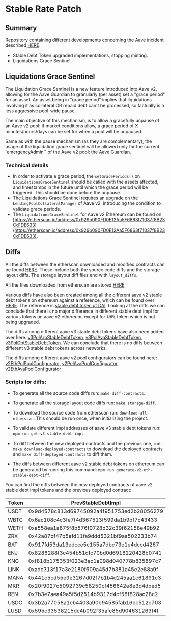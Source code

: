 # Stable Rate Patch

## Summary

Repository containing different developments concerning the Aave incident described [HERE](https://governance.aave.com/t/aave-v2-v3-security-incident-04-11-2023/15335/26).

- Stable Debt Token upgraded implementations, stopping minting.
- Liquidations Grace Sentinel.

## Liquidations Grace Sentinel

The Liquidation Grace Sentinel is a new feature introduced into Aave v2, allowing for the Aave Guardian to granularly (per asset) set a "grace period" for an asset.
An asset being in "grace period" implies that liquidations involving it as collateral OR repaid debt can't be processed, so factually is a less aggressive pool-wide pause.

The main objective of this mechanism, is to allow a gracefully unpause of an Aave v2 pool: if market conditions allow, a grace period of X minutes/hours/days can be set for when a pool will be unpaused.

Same as with the pause mechanism (as they are complementary), the usage of the liquidation grace sentinel will be allowed only for the current `emergencyAdmin`` of the Aave v2 pool: the Aave Guardian.


### Technical details

- In order to activate a grace period, the `setGracePeriods()` on `LiquidationsGraceSentinel` should be called with the assets affected, and timestamps in the future until which the grace period will be triggered.
This should be done before the unpause.
- The Liquidations Grace Sentinel requires an upgrade on the `LendingPoolCollateralManager` of Aave v2, introducing the condition to validate grace periods.
- The `LiquidationsGraceSentinel` for Aave v2 Ethereum can be found on [https://etherscan.io/address/0x929b090FD0E12Aa5F6863f71037f8B23Cd1DE633](https://etherscan.io/address/0x929b090FD0E12Aa5F6863f71037f8B23Cd1DE633).


## Diffs

All the diffs between the etherscan downloaded and modified contracts can be found [HERE](./diffs). These include both the source code diffs and the storage layout diffs. The storage layout diff files end with `layout_diffs`.

All the files downloaded from etherscan are stored [HERE](./etherscan)

Various diffs have also been created among all the different aave v2 stable debt tokens on ethereum against a reference, which can be found over [HERE](./diffs/v2EthStableDebtAll). The reference is [stable debt token of DAI](https://etherscan.io/address/0xD23A44eB2db8AD0817c994D3533528C030279F7c). Looking at the diffs we can conclude that there is no major difference in different stable debt impl for various tokens on aave v2 ethereum, except for `AMPL` token which is not being upgraded.

The diffs among different aave v3 stable debt tokens have also been added over here: [v3PolArbStableDebtToken](diffs/v3PolArbStableDebtToken.md), [v3PolAvaStableDebtToken](diffs/v3PolAvaStableDebtToken.md), [v3PolOptStableDebtToken](diffs/v3PolOptStableDebtToken.md). We can conclude that there is no diffs between different v3 stable debt tokens across networks.

The diffs among different aave v2 pool configurators can be found here: [v2EthPolPoolConfigurator](diffs/v2EthPolPoolConfigurator.md), [v2PolAvaPoolConfigurator](diffs/v2PolAvaPoolConfigurator.md), [v2EthAvaPoolConfigurator](diffs/v2EthAvaPoolConfigurator.md)

### Scripts for diffs:

- To generate all the source code diffs run: `make diff-contracts`.

- To generate all the storage layout code diffs run: `make storage-diff`.

- To download the source code from etherscan run: `download-all-etherscan`. This should be run once, when initializing the project.

- To validate different impl addresses of aave v3 stable debt tokens run: `npm run get-v3-stable-debt-impl`.

- To diff between the new deployed contracts and the previous one, run: `make download-deployed-contracts` to download the deployed contracts and `make diff-deployed-contracts` to diff them.

- The diffs between different aave v2 stable debt tokens on ethereum can be generated by running this command: `npm run generate-v2-eth-stable-debt-diff`.

You can find the diffs between the new deployed contracts of aave v2 stable debt impl tokens and the previous deployed contract:

| Token | PrevStableDebtImpl                         | NewStableDebtImpl                          | Diff                                            |
| ----- | ------------------------------------------ | ------------------------------------------ | ----------------------------------------------- |
| USDT  | 0x9d4578c813d69745092a4f951753ed2b28056279 | 0xC61262D6ad449AC09B4087f46391Dd9A26b5888B | [HERE](diffs/deployed/v2UsdtStableDebtToken.md) |
| WBTC  | 0x6ac108c4c3fe7f4d367513f599da1b9df7c43433 | 0x4f279f2046870F77cd9Ce63497f8A2D8689ef804 | [HERE](diffs/deployed/v2WbtcStableDebtToken.md) |
| WETH  | 0xa558ea1a875f8b576f0728d32c39f62158e49b92 | 0xEd14b4E51B04d4d0211474a721F77C0817166c2f | [HERE](diffs/deployed/v2WethStableDebtToken.md) |
| ZRX   | 0x42a87bf47b5efd11fa9ddd5321bf9aa502233b74 | 0xffaCA447191d8196C8Cf96E5912b732063DE4307 | [HERE](diffs/deployed/v2ZrxStableDebtToken.md)  |
| BAT   | 0x917fd53da13edcce5c155a7dbc73e1e4dccd4267 | 0x49B6645a9aa05f1Be24893136100467276399470 | [HERE](diffs/deployed/v2BatStableDebtToken.md)  |
| ENJ   | 0x8286288f3c454b51dfc70bd0d6918220428b0741 | 0x0fB427f800C5E39E7d8029e19F515300d4bb22C2 | [HERE](diffs/deployed/v2EnjStableDebtToken.md)  |
| KNC   | 0xf818b175353f023e3ec1a098d040778b835897c7 | 0x22a8FD718924ab2f9dd4D0326DD8ab99Ef21D0b3 | [HERE](diffs/deployed/v2KncStableDebtToken.md)  |
| LINK  | 0xadc313f17a3e2180f609a45d7b381a45e2e88a9f | 0x1B80694AF3D4e617c747423f992F532B8baE098b | [HERE](diffs/deployed/v2LinkStableDebtToken.md) |
| MANA  | 0x441c5cd55e9e3267d02f7b1b4d245aa1c61891c3 | 0xe0bf71fF662e8bbeb911ACEa765f4b8be052F59b | [HERE](diffs/deployed/v2ManaStableDebtToken.md) |
| MKR   | 0x20f9027c5092739c58250cf456642e8e3d4dbed5 | 0xC4CFCE0b16199818Ad942a87902C9172ba005022 | [HERE](diffs/deployed/v2MkrStableDebtToken.md)  |
| REN   | 0x7b3e7aea49a5f5d2514b9317d4cf58f828ac28c2 | 0x6F4B277366e10F68003A0a65Ef8f118f3D60B67E | [HERE](diffs/deployed/v2RenStableDebtToken.md)  |
| USDC  | 0x3b2a77058a1eb4403a90b94585fab16bc512e703 | 0x8DFF7Fda82976452b6FB957F549944e7af7A3e6F | [HERE](diffs/deployed/v2UsdcStableDebtToken.md) |
| LUSD  | 0x595c33538215dc4b092f35afc85d904631263f4f | 0x1363602E58e25929A15bE194a3D505Fd6F8BE751 | [HERE](diffs/deployed/v2LusdStableDebtToken.md) |
